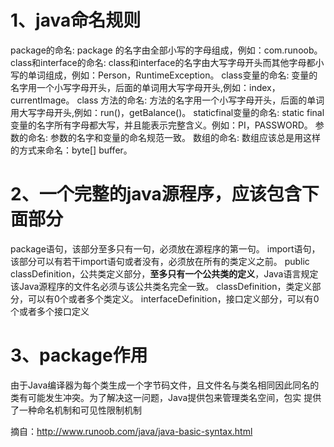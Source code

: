 # 1、java命名规则    

package的命名: package 的名字由全部小写的字母组成，例如：com.runoob。
class和interface的命名: class和interface的名字由大写字母开头而其他字母都小写的单词组成，例如：Person，RuntimeException。
class变量的命名: 变量的名字用一个小写字母开头，后面的单词用大写字母开头,例如：index，currentImage。
class 方法的命名: 方法的名字用一个小写字母开头，后面的单词用大写字母开头,例如：run()，getBalance()。
staticfinal变量的命名: static final变量的名字所有字母都大写，并且能表示完整含义。例如：PI，PASSWORD。
参数的命名: 参数的名字和变量的命名规范一致。
数组的命名: 数组应该总是用这样的方式来命名：byte[] buffer。

# 2、一个完整的java源程序，应该包含下面部分  
package语句，该部分至多只有一句，必须放在源程序的第一句。
import语句，该部分可以有若干import语句或者没有，必须放在所有的类定义之前。
public classDefinition，公共类定义部分，**至多只有一个公共类的定义**，Java语言规定该Java源程序的文件名必须与该公共类名完全一致。
classDefinition，类定义部分，可以有0个或者多个类定义。
interfaceDefinition，接口定义部分，可以有0个或者多个接口定义

# 3、package作用
由于Java编译器为每个类生成一个字节码文件，且文件名与类名相同因此同名的类有可能发生冲突。为了解决这一问题，Java提供包来管理类名空间，包实 提供了一种命名机制和可见性限制机制

摘自：http://www.runoob.com/java/java-basic-syntax.html